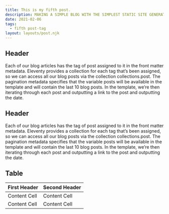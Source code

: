 ```yaml
---
title: This is my fifth post.
description: MAKING A SIMPLE BLOG WITH THE SIMPLEST STATIC SITE GENERATOR #.
date: 2021-02-06
tags:
  - fifth post-tag
layout: layouts/post.njk
---
```


## Header
Each of our blog articles has the tag of post assigned to it in the front matter metadata. Eleventy provides a collection for each tag that’s been assigned, so we can access all our blog posts via the collection collections.post. The pagination metadata specifies that the variable posts will be available in the template and will contain the last 10 blog posts. In the template, we’re then iterating through each post and outputting a link to the post and outputting the date.

## Header

Each of our blog articles has the tag of post assigned to it in the front matter metadata. Eleventy provides a collection for each tag that’s been assigned, so we can access all our blog posts via the collection collections.post. The pagination metadata specifies that the variable posts will be available in the template and will contain the last 10 blog posts. In the template, we’re then iterating through each post and outputting a link to the post and outputting the date.

## Table


            
| First Header  | Second Header |
| ------------- | ------------- |
| Content Cell  | Content Cell  |
| Content Cell  | Content Cell  |